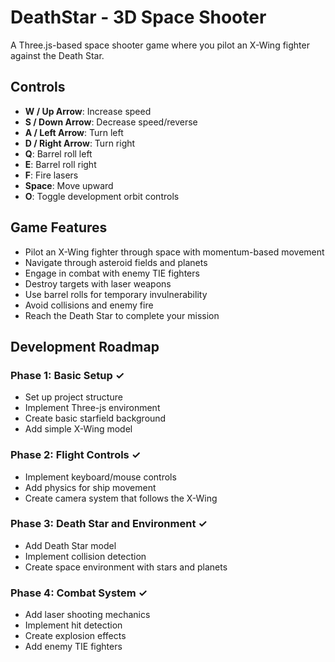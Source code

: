 # DeathStar - 3D Space Shooter

A Three.js-based space shooter game where you pilot an X-Wing fighter against the Death Star.

## Controls

- **W / Up Arrow**: Increase speed
- **S / Down Arrow**: Decrease speed/reverse
- **A / Left Arrow**: Turn left
- **D / Right Arrow**: Turn right
- **Q**: Barrel roll left
- **E**: Barrel roll right
- **F**: Fire lasers
- **Space**: Move upward
- **O**: Toggle development orbit controls

## Game Features

- Pilot an X-Wing fighter through space with momentum-based movement
- Navigate through asteroid fields and planets
- Engage in combat with enemy TIE fighters
- Destroy targets with laser weapons
- Use barrel rolls for temporary invulnerability
- Avoid collisions and enemy fire
- Reach the Death Star to complete your mission

## Development Roadmap

### Phase 1: Basic Setup ✓

- Set up project structure
- Implement Three-js environment
- Create basic starfield background
- Add simple X-Wing model

### Phase 2: Flight Controls ✓

- Implement keyboard/mouse controls
- Add physics for ship movement
- Create camera system that follows the X-Wing

### Phase 3: Death Star and Environment ✓

- Add Death Star model
- Implement collision detection
- Create space environment with stars and planets

### Phase 4: Combat System ✓

- Add laser shooting mechanics
- Implement hit detection
- Create explosion effects
- Add enemy TIE fighters
